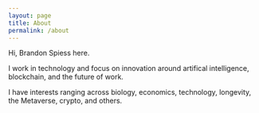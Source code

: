 ```yaml
---
layout: page
title: About
permalink: /about
---
```


Hi, Brandon Spiess here.

I work in technology and focus on innovation around artifical intelligence, blockchain, and the future of work.

I have interests ranging across biology, economics, technology, longevity, the Metaverse, crypto, and others.
